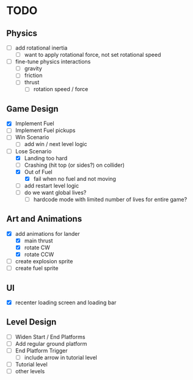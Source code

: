 # TODO

## Physics

-   [ ] add rotational inertia
    -   [ ] want to apply rotational force, not set rotational speed
-   [ ] fine-tune physics interactions
    -   [ ] gravity
    -   [ ] friction
    -   [ ] thrust
        -   [ ] rotation speed / force

## Game Design

-   [x] Implement Fuel
-   [ ] Implement Fuel pickups
-   [ ] Win Scenario
    -   [ ] add win / next level logic
-   [ ] Lose Scenario
    -   [x] Landing too hard
    -   [ ] Crashing (hit top (or sides?) on collider)
    -   [x] Out of Fuel
        -   [x] fail when no fuel and not moving
    -   [ ] add restart level logic
    -   [ ] do we want global lives?
        -   [ ] hardcode mode with limited number of lives for entire game?

## Art and Animations

-   [x] add animations for lander
    -   [x] main thrust
    -   [x] rotate CW
    -   [x] rotate CCW
-   [ ] create explosion sprite
-   [ ] create fuel sprite

## UI

-   [x] recenter loading screen and loading bar

## Level Design

-   [ ] Widen Start / End Platforms
-   [ ] Add regular ground platform
-   [ ] End Platform Trigger
    -   [ ] include arrow in tutorial level
-   [ ] Tutorial level
-   [ ] other levels
